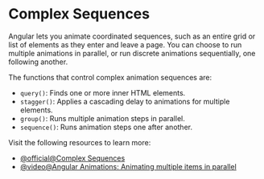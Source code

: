 # Complex Sequences

Angular lets you animate coordinated sequences, such as an entire grid or list of elements as they enter and leave a page. You can choose to run multiple animations in parallel, or run discrete animations sequentially, one following another.

The functions that control complex animation sequences are:

- `query()`: Finds one or more inner HTML elements.
- `stagger()`: Applies a cascading delay to animations for multiple elements.
- `group()`: Runs multiple animation steps in parallel.
- `sequence()`: Runs animation steps one after another.

Visit the following resources to learn more:

- [@official@Complex Sequences](https://angular.dev/guide/animations/complex-sequences)
- [@video@Angular Animations: Animating multiple items in parallel](https://www.youtube.com/watch?v=RPdR7HzNQIw)